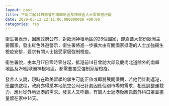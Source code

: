 ```yaml
---
layout: post
title: 下周二起14日前曾到南韓地區及神根區人士需家居檢疫
date: 2020-03-13 22:11:06.000000000 +08:00
categories: rss
---
```


衞生署表示，因應政府公布，對歐洲神根地區的26個國家，即涵蓋大部份歐洲主要國家，發出紅色外遊警示，衞生署將進一步擴大由有關國家抵港的人士加強衞生檢疫安排，要求有關人士接受家居強制檢疫。
 
​衞生署說，由本月17日零時零分起，抵港前14日曾訪大邱及慶尚北道除外的南韓地區及26個歐洲神根地區，都需要接受強制家居檢疫。

發言人又說，現時在歐美留學的學生可能正值或即將展開假期，若他們計劃返港，應盡快啟程，政府亦得悉本地航空公司已計劃因應個別市場的需求，相應調整運載力，應付從外地返港的需求。發言人又呼籲，有關人士返港後應佩戴外科口罩並盡量留在家中14天。
